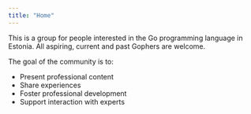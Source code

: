 ```yaml
---
title: "Home"
---
```


This is a group for people interested in the Go programming language in Estonia.
All aspiring, current and past Gophers are welcome.

The goal of the community is to:

* Present professional content
* Share experiences
* Foster professional development
* Support interaction with experts